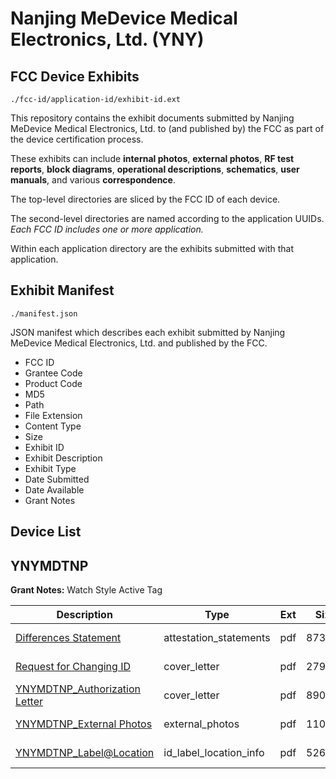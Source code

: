 # Nanjing MeDevice Medical Electronics, Ltd. (YNY)
## FCC Device Exhibits

```
./fcc-id/application-id/exhibit-id.ext
```

This repository contains the exhibit documents submitted by Nanjing MeDevice Medical Electronics, Ltd. to (and published by) the FCC as part of the device certification process.

These exhibits can include **internal photos**, **external photos**, **RF test reports**, **block diagrams**, **operational descriptions**, **schematics**, **user manuals**, and various **correspondence**.

The top-level directories are sliced by the FCC ID of each device.

The second-level directories are named according to the application UUIDs. *Each FCC ID includes one or more application.*

Within each application directory are the exhibits submitted with that application. 

## Exhibit Manifest

```
./manifest.json
```

JSON manifest which describes each exhibit submitted by Nanjing MeDevice Medical Electronics, Ltd. and published by the FCC.

- FCC ID
- Grantee Code
- Product Code
- MD5
- Path
- File Extension
- Content Type
- Size
- Exhibit ID
- Exhibit Description
- Exhibit Type
- Date Submitted
- Date Available
- Grant Notes

## Device List
## YNYMDTNP
**Grant Notes:** Watch Style Active Tag

| Description | Type | Ext | Size | Submitted | Available |
| ----------- | ---- | --- | ---- | --------- | --------- |
| [Differences Statement](YNYMDTNP/9b037205416ad3c65df298ed0dc9f79a/1333997.pdf) | attestation_statements | pdf | 87399 | 2010-08-27 | 2010-08-27 |
| [Request for Changing ID](YNYMDTNP/9b037205416ad3c65df298ed0dc9f79a/1333995.pdf) | cover_letter | pdf | 279636 | 2010-08-27 | 2010-08-27 |
| [YNYMDTNP_Authorization Letter](YNYMDTNP/9b037205416ad3c65df298ed0dc9f79a/1333996.pdf) | cover_letter | pdf | 89033 | 2010-08-27 | 2010-08-27 |
| [YNYMDTNP_External Photos](YNYMDTNP/9b037205416ad3c65df298ed0dc9f79a/1333999.pdf) | external_photos | pdf | 110539 | 2010-08-27 | 2010-08-27 |
| [YNYMDTNP_Label@Location](YNYMDTNP/9b037205416ad3c65df298ed0dc9f79a/1333998.pdf) | id_label_location_info | pdf | 52607 | 2010-08-27 | 2010-08-27 |
